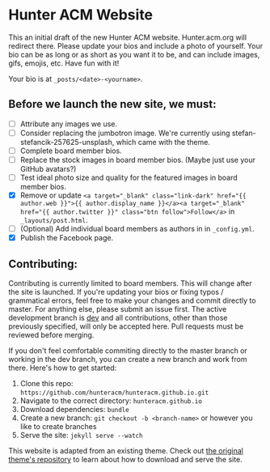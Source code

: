 # Hunter ACM Website

This an initial draft of the new Hunter ACM website. Hunter.acm.org will redirect there. Please update your bios and include a photo of yourself. Your bio can be as long or as short as you want it to be, and can include images, gifs, emojis, etc. Have fun with it!

Your bio is at `_posts/<date>-<yourname>`.

## Before we launch the new site, we must:
- [ ] Attribute any images we use.
- [ ] Consider replacing the jumbotron image. We're currently using stefan-stefancik-257625-unsplash, which came with the theme.
- [ ] Complete board member bios.
- [ ] Replace the stock images in board member bios. (Maybe just use your GitHub avatars?)
- [ ] Test ideal photo size and quality for the featured images in board member bios.
- [x] Remove or update `<a target="_blank" class="link-dark" href="{{ author.web }}">{{ author.display_name }}</a><a target="_blank" href="{{ author.twitter }}" class="btn follow">Follow</a>` in `_layouts/post.html`.
- [ ] (Optional) Add individual board members as authors in in `_config.yml`.
- [x] Publish the Facebook page.

## Contributing:

Contributing is currently limited to board members. This will change after the site is launched. If you're updating your bios or fixing typos / grammatical errors, feel free to make your changes and commit directly to master. For anything else, please submit an issue first. The active development branch is [dev](https://github.com/hunteracm/hunteracm.github.io/tree/dev) and all contributions, other than those previously specified, will only be accepted here. Pull requests must be reviewed before merging.

If you don't feel comfortable commiting directly to the master branch or working in the dev branch, you can create a new branch and work from there. Here's how to get started:

1. Clone this repo: `https://github.com/hunteracm/hunteracm.github.io.git`
2. Navigate to the correct directory: `hunteracm.github.io`
3. Download dependencies: `bundle`
4. Create a new branch: `git checkout -b <branch-name>` or however you like to create branches
5. Serve the site: `jekyll serve --watch`

This website is adapted from an existing theme. Check out [the original theme's repository](https://github.com/wowthemesnet/affiliates-jekyll-theme) to learn about how to download and serve the site. 
